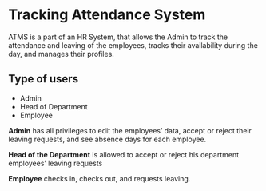# Tracking Attendance System 

ATMS is a part of an HR System, that allows the Admin to track the attendance and leaving of the employees, tracks their availability during the day, and manages their profiles.


## Type of users
- Admin 
- Head of Department
- Employee

**Admin** has all privileges to edit the employees’ data, accept or reject their leaving requests, and see absence days for each employee. 

**Head of the Department** is allowed to accept or reject his department employees’ leaving requests

**Employee** checks in, checks out, and requests leaving.